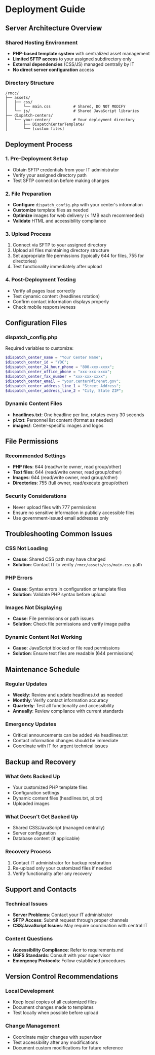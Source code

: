 # Deployment Guide

## Server Architecture Overview

### Shared Hosting Environment
- **PHP-based template system** with centralized asset management
- **Limited SFTP access** to your assigned subdirectory only
- **External dependencies** (CSS/JS) managed centrally by IT
- **No direct server configuration** access

### Directory Structure
```
/rmcc/
├── assets/
│   ├── css/
│   │   └── main.css          # Shared, DO NOT MODIFY
│   └── js/                   # Shared JavaScript libraries
├── dispatch-centers/
│   └── your-center/          # Your deployment directory
│       ├── DispatchCenterTemplate/
│       └── [custom files]
```

## Deployment Process

### 1. Pre-Deployment Setup
- Obtain SFTP credentials from your IT administrator
- Verify your assigned directory path
- Test SFTP connection before making changes

### 2. File Preparation
- **Configure** `dispatch_config.php` with your center's information
- **Customize** template files as needed
- **Optimize** images for web delivery (< 1MB each recommended)
- **Validate** HTML and accessibility compliance

### 3. Upload Process
1. Connect via SFTP to your assigned directory
2. Upload all files maintaining directory structure
3. Set appropriate file permissions (typically 644 for files, 755 for directories)
4. Test functionality immediately after upload

### 4. Post-Deployment Testing
- Verify all pages load correctly
- Test dynamic content (headlines rotation)
- Confirm contact information displays properly
- Check mobile responsiveness

## Configuration Files

### dispatch_config.php
Required variables to customize:
```php
$dispatch_center_name = "Your Center Name";
$dispatch_center_id = "YDC";
$dispatch_center_24_hour_phone = "800-xxx-xxxx";
$dispatch_center_office_phone = "xxx-xxx-xxxx";
$dispatch_center_fax_number = "xxx-xxx-xxxx";
$dispatch_center_email = "your.center@firenet.gov";
$dispatch_center_address_line_1 = "Street Address";
$dispatch_center_address_line_2 = "City, State ZIP";
```

### Dynamic Content Files
- **headlines.txt**: One headline per line, rotates every 30 seconds
- **pl.txt**: Personnel list content (format as needed)
- **images/**: Center-specific images and logos

## File Permissions

### Recommended Settings
- **PHP files**: 644 (read/write owner, read group/other)
- **Text files**: 644 (read/write owner, read group/other)
- **Images**: 644 (read/write owner, read group/other)
- **Directories**: 755 (full owner, read/execute group/other)

### Security Considerations
- Never upload files with 777 permissions
- Ensure no sensitive information in publicly accessible files
- Use government-issued email addresses only

## Troubleshooting Common Issues

### CSS Not Loading
- **Cause**: Shared CSS path may have changed
- **Solution**: Contact IT to verify `/rmcc/assets/css/main.css` path

### PHP Errors
- **Cause**: Syntax errors in configuration or template files
- **Solution**: Validate PHP syntax before upload

### Images Not Displaying
- **Cause**: File permissions or path issues
- **Solution**: Check file permissions and verify image paths

### Dynamic Content Not Working
- **Cause**: JavaScript blocked or file read permissions
- **Solution**: Ensure text files are readable (644 permissions)

## Maintenance Schedule

### Regular Updates
- **Weekly**: Review and update headlines.txt as needed
- **Monthly**: Verify contact information accuracy
- **Quarterly**: Test all functionality and accessibility
- **Annually**: Review compliance with current standards

### Emergency Updates
- Critical announcements can be added via headlines.txt
- Contact information changes should be immediate
- Coordinate with IT for urgent technical issues

## Backup and Recovery

### What Gets Backed Up
- Your customized PHP template files
- Configuration settings
- Dynamic content files (headlines.txt, pl.txt)
- Uploaded images

### What Doesn't Get Backed Up
- Shared CSS/JavaScript (managed centrally)
- Server configuration
- Database content (if applicable)

### Recovery Process
1. Contact IT administrator for backup restoration
2. Re-upload only your customized files if needed
3. Verify functionality after any recovery

## Support and Contacts

### Technical Issues
- **Server Problems**: Contact your IT administrator
- **SFTP Access**: Submit request through proper channels
- **CSS/JavaScript Issues**: May require coordination with central IT

### Content Questions
- **Accessibility Compliance**: Refer to requirements.md
- **USFS Standards**: Consult with your supervisor
- **Emergency Protocols**: Follow established procedures

## Version Control Recommendations

### Local Development
- Keep local copies of all customized files
- Document changes made to templates
- Test locally when possible before upload

### Change Management
- Coordinate major changes with supervisor
- Test accessibility after any modifications
- Document custom modifications for future reference
